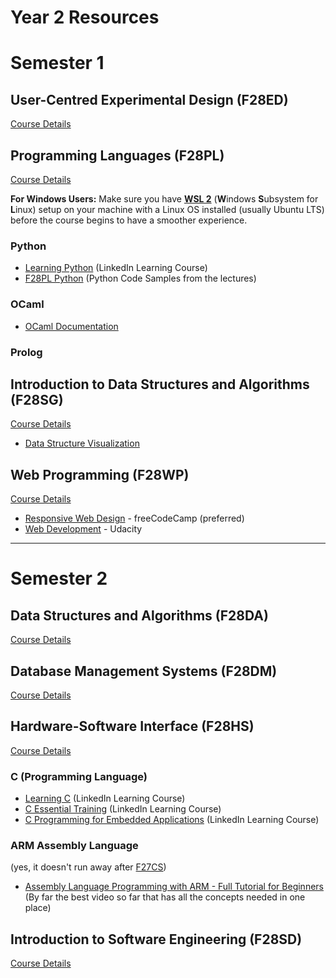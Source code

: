 # Year 2 Resources


# Semester 1

## User-Centred Experimental Design (F28ED)

[Course Details](https://www.hw.ac.uk/documents/pams/202122/F28ED_202122.pdf)

## Programming Languages (F28PL)
[Course Details](https://www.hw.ac.uk/documents/pams/202122/F28PL_202122.pdf)

**For Windows Users:** Make sure you have [**WSL 2**](https://learn.microsoft.com/en-us/windows/wsl/install#upgrade-version-from-wsl-1-to-wsl-2) (**W**indows **S**ubsystem for **L**inux) setup on your machine with a Linux OS installed (usually Ubuntu LTS) before the course begins to have a smoother experience.

### Python
- [Learning Python](https://www.linkedin.com/learning/learning-python-14393370?u=2374954) (LinkedIn Learning Course)
- [F28PL Python](https://github.com/KayvanKarim/F28PLPython) (Python Code Samples from the lectures)

### OCaml
- [OCaml Documentation](https://ocaml.org/docs/first-hour)

### Prolog

## Introduction to Data Structures and Algorithms (F28SG)
[Course Details](https://www.hw.ac.uk/documents/pams/202122/F28SG_202122.pdf)
- [Data Structure Visualization](https://www.cs.usfca.edu/~galles/visualization/Algorithms.html)

## Web Programming (F28WP)
[Course Details](https://www.hw.ac.uk/documents/pams/202122/F28WP_202122.pdf)

- [Responsive Web Design](https://www.freecodecamp.org/learn/2022/responsive-web-design/) - freeCodeCamp (preferred)
- [Web Development](https://www.youtube.com/playlist?list=PLAwxTw4SYaPlLXUhUNt1wINWrrH9axjcI) - Udacity

---

# Semester 2

## Data Structures and Algorithms (F28DA)
[Course Details](https://www.hw.ac.uk/documents/pams/202122/F28DA_202122.pdf)

## Database Management Systems (F28DM)
[Course Details](https://www.hw.ac.uk/documents/pams/202122/F28DM_202122.pdf)

## Hardware-Software Interface (F28HS)
[Course Details](https://www.hw.ac.uk/documents/pams/202122/F28HS_202122.pdf)

### C (Programming Language)
- [Learning C](https://www.linkedin.com/learning/learning-c-5?u=2374954) (LinkedIn Learning Course)
- [C Essential Training](https://www.linkedin.com/learning/c-essential-training?u=2374954) (LinkedIn Learning Course)
- [C Programming for Embedded Applications](https://www.linkedin.com/learning/c-programming-for-embedded-applications-14537235?u=2374954) (LinkedIn Learning Course)

### ARM Assembly Language
(yes, it doesn't run away after [F27CS](Year1.md#introduction-to-computer-systems-f27cs))
- [Assembly Language Programming with ARM - Full Tutorial for Beginners](https://www.youtube.com/watch?v=gfmRrPjnEw4&t=8236s)<br>
(By far the best video so far that has all the concepts needed in one place)

## Introduction to Software Engineering (F28SD)
[Course Details](https://www.hw.ac.uk/documents/pams/202122/F28SD_202122.pdf)
